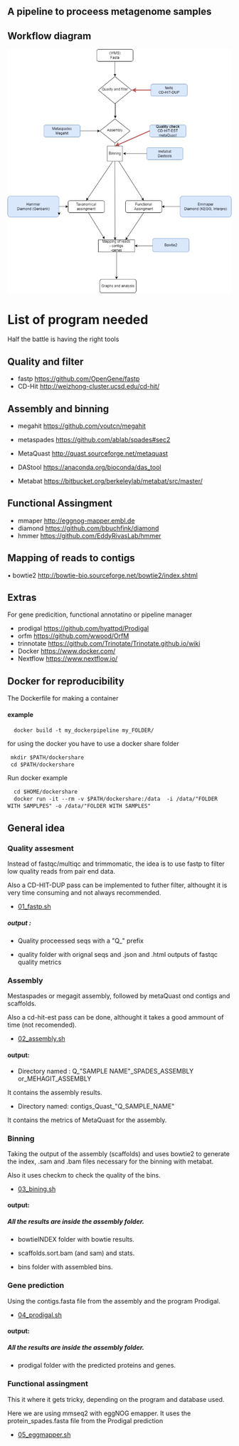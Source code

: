 
## A pipeline to proceess metagenome samples 

## Workflow diagram

![Plot](https://github.com/amartinsan/MetabolicProfile_Inferring/blob/main/workflow.png)

# List of program  needed

Half the battle is having the right tools

## Quality and filter

- fastp https://github.com/OpenGene/fastp
-	CD-Hit  http://weizhong-cluster.ucsd.edu/cd-hit/

## Assembly and binning

-	megahit https://github.com/voutcn/megahit

-	metaspades https://github.com/ablab/spades#sec2

-	MetaQuast http://quast.sourceforge.net/metaquast

-	DAStool https://anaconda.org/bioconda/das_tool

-	Metabat https://bitbucket.org/berkeleylab/metabat/src/master/

 
## Functional Assingment 

-	mmaper http://eggnog-mapper.embl.de
-	diamond https://github.com/bbuchfink/diamond
-	hmmer  https://github.com/EddyRivasLab/hmmer

## Mapping of reads to contigs

•	bowtie2 http://bowtie-bio.sourceforge.net/bowtie2/index.shtml

## Extras

For gene predicition, functional annotatino or pipeline manager

-	prodigal https://github.com/hyattpd/Prodigal
-	orfm https://github.com/wwood/OrfM
-	trinnotate https://github.com/Trinotate/Trinotate.github.io/wiki
-	Docker https://www.docker.com/
-	Nextflow  https://www.nextflow.io/


## Docker for reproducibility

The Dockerfile for making a container

#### example

      docker build -t my_dockerpipeline my_FOLDER/
      
for using the docker you have to use a docker share folder 

     mkdir $PATH/dockershare
     cd $PATH/dockershare       


Run docker example 

      cd $HOME/dockershare
      docker run -it --rm -v $PATH/dockershare:/data  -i /data/"FOLDER WITH SAMPLPES" -o /data/"FOLDER WITH SAMPLES"


## General idea

### Quality assesment

Instead of fastqc/multiqc and trimmomatic, the idea is to use fastp to filter low quality reads from pair end data.

Also a CD-HIT-DUP pass can be implemented to futher filter, althought it is very time consuming and not always recommended. 

-  [01_fastp.sh](https://github.com/amartinsan/MetabolicProfile_Inferring/blob/main/Process/01_fastp.sh)

 ##### output :
 
 - Quality proceessed seqs with a "Q_" prefix 

- quality folder with orignal seqs and .json  and .html outputs of fastqc quality metrics

### Assembly

Mestaspades or megagit assembly, followed by metaQuast ond contigs and scaffolds.

Also a cd-hit-est pass can be done, althought it takes a good ammount of time (not recomended).

- [02_assembly.sh](https://github.com/amartinsan/MetabolicProfile_Inferring/blob/main/Process/02_assembly.sh)


#### output:

- Directory named : Q_"SAMPLE NAME"_SPADES_ASSEMBLY or_MEHAGIT_ASSEMBLY 
 
 It contains the assembly results.

- Directory named: contigs_Quast_"Q_SAMPLE_NAME" 

It contains the metrics of MetaQuast for the assembly.

### Binning

Taking the output of the assembly (scaffolds) and uses bowtie2 to generate the index, .sam and .bam files necessary for the binning with metabat.

Also it uses checkm to check the quality of the bins. 

- [03_bining.sh](https://github.com/amartinsan/MetabolicProfile_Inferring/blob/main/Process/03_bining.sh)


#### output:

##### All the results are inside the assembly folder.

- bowtieINDEX folder with bowtie results.

- scaffolds.sort.bam (and sam) and stats.

- bins folder with assembled bins.

### Gene prediction 

Using the contigs.fasta file from the assembly and the program Prodigal.

- [04_prodigal.sh](https://github.com/amartinsan/MetabolicProfile_Inferring/blob/main/Process/04_prodigal.sh)

#### output:

##### All the results are inside the assembly folder.

- prodigal folder with the predicted proteins and genes.

### Functional assingment 

This it where it gets tricky, depending on the program and database used.

Here we are using mmseq2 with eggNOG emapper. It uses the protein_spades.fasta file from the Prodigal prediction

- [05_eggmapper.sh](https://github.com/amartinsan/MetabolicProfile_Inferring/blob/main/Process/05_eggmapper.sh)
